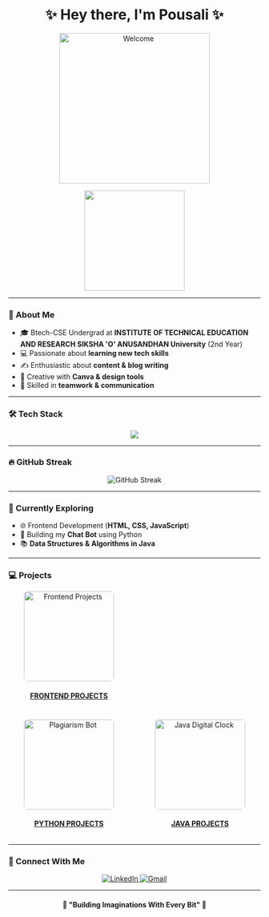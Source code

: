 <h1 align="center">✨ Hey there, I'm Pousali ✨</h1>
<p align="center">
  <img src="https://media.giphy.com/media/paTz7UZbPfTZFRYnnB/giphy.gif" alt="Welcome" width="300"/>
</p>
<p align="center">
  <img src="https://i.pinimg.com/originals/6f/ed/3e/6fed3efb2f36e8e1c3c2a4f8c046ebd0.gif" width="200px">
</p>

---

### 🌸 About Me
- 🎓 Btech-CSE Undergrad at **INSTITUTE OF TECHNICAL EDUCATION AND RESEARCH SIKSHA 'O' ANUSANDHAN University** (2nd Year) 
- 💻 Passionate about **learning new tech skills**  
- ✍️ Enthusiastic about **content & blog writing**  
- 🎨 Creative with **Canva & design tools**  
- 🤝 Skilled in **teamwork & communication**

---

### 🛠️ Tech Stack
<p align="center">
  <img src="https://skillicons.dev/icons?i=html,css,js,python,java,tailwind,github,vscode,eclipse,netlify" />
</p>

---

### 🔥 GitHub Streak
<p align="center">
  <img src="https://github-readme-streak-stats.herokuapp.com/?user=pandacoder251&theme=tokyonight&hide_border=true" alt="GitHub Streak"/>
</p>

---

### 🌿 Currently Exploring
- 🌐 Frontend Development (**HTML, CSS, JavaScript**)  
- 🤖 Building my **Chat Bot** using Python
- 📚 **Data Structures & Algorithms in Java**  

---

### 💻 Projects

<div align="center" style="display: grid; grid-template-columns: repeat(auto-fit, minmax(220px, 1fr)); gap: 20px; max-width: 900px; margin: auto;">

  <div align="center">
    <img src="https://media3.giphy.com/media/2ikwIgNrmPZICNmRyX/giphy.gif" alt="Frontend Projects" width="180" style="border-radius: 8px;">
    <br>
     <h4><a href="https://github.com/pandacoder251/Shopsy" target="_blank">FRONTEND PROJECTS</h4>
  </div>

  <div align="center">
    <img src="https://media4.giphy.com/avatars/acetech/RK67baKq9A79.gif" alt="Plagiarism Bot" width="180" style="border-radius: 8px;"><br>
    <h4><a href="https://github.com/pandacoder251/Plagarismbot" target="_blank">PYTHON PROJECTS</a></h4>
  </div>

  <div align="center">
    <img src="https://media.tenor.com/eD4euYmWCx8AAAAi/alarm-cute.gif" alt="Java Digital Clock" width="180" style="border-radius: 8px;">
    <br>
    <h4><a href="https://github.com/pandacoder251/DigitalClock-with-alarm-setting-function" target="_blank">JAVA PROJECTS</a></h4>
  </div>

</div>

---

### 🌸 Connect With Me
<p align="center">
  <a href="https://www.linkedin.com/in/pousali-dolai-b8971a344/" target="_blank">
    <img src="https://img.shields.io/badge/linkedin-0A66C2?style=for-the-badge&logo=linkedin&logoColor=white" alt="LinkedIn">
  </a>
  <a href="mailto:pousalidolai59@gmail.com">
    <img src="https://img.shields.io/badge/gmail-D14836?style=for-the-badge&logo=gmail&logoColor=white" alt="Gmail">
  </a>
</p>

---

<h4 align="center">🌷 "Building Imaginations With Every Bit" 🌷</h4>
